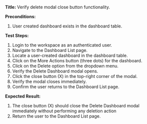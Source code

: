 **Title:** Verify delete modal close button functionality.

**Preconditions:**
1. User created dashboard exists in the dashboard table.


**Test Steps:**
1. Login to the workspace as an authenticated user.
2. Navigate to the Dashboard List page.
3. Locate a user-created dashboard in the dashboard table.
4. Click on the More Actions button (three dots) for the dashboard.
5. Click on the Delete option from the dropdown menu.
6. Verify the Delete Dashboard modal opens.
7. Click the close button (X) in the top-right corner of the modal.
8. Verify the modal closes immediately.
9. Confirm the user returns to the Dashboard List page.

**Expected Result:**
1. The close button (X) should close the Delete Dashboard modal immediately without performing any deletion action
2. Return the user to the Dashboard List page.